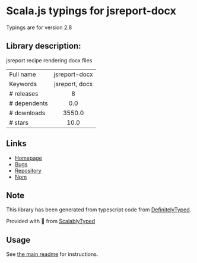 
# Scala.js typings for jsreport-docx

Typings are for version 2.8

## Library description:
jsreport recipe rendering docx files

|                    |                 |
| ------------------ | :-------------: |
| Full name          | jsreport-docx |
| Keywords           | jsreport, docx |
| # releases         | 8 |
| # dependents       | 0.0 |
| # downloads        | 3550.0 |
| # stars            | 10.0 |

## Links
- [Homepage](https://github.com/jsreport/jsreport-docx)
- [Bugs](https://github.com/jsreport/jsreport-docx/issues)
- [Repository](https://github.com/jsreport/jsreport-docx)
- [Npm](https://www.npmjs.com/package/jsreport-docx)
    


## Note
This library has been generated from typescript code from [DefinitelyTyped](https://definitelytyped.org).

Provided with :purple_heart: from [ScalablyTyped](https://github.com/oyvindberg/ScalablyTyped)

## Usage
See [the main readme](../../readme.md) for instructions.


